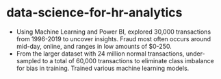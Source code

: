# data-science-for-hr-analytics
- Using Machine Learning and Power BI, explored 30,000 transactions from 1996-2019 to uncover
insights. Fraud most often occurs around mid-day, online, and ranges in low amounts of $0-250.
- From the larger dataset with 24 million normal transactions, under-sampled to a total of 60,000
transactions to eliminate class imbalance for bias in training. Trained various machine learning
models. 
